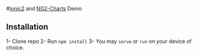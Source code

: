 #[Ionic2](https://github.com/driftyco/ionic/tree/2.0) and [NG2-Charts](https://github.com/valor-software/ng2-charts) Demo 

## Installation
1- Clone repo
2- Run `npm install`
3- You may `serve` or `run` on your device of choice.